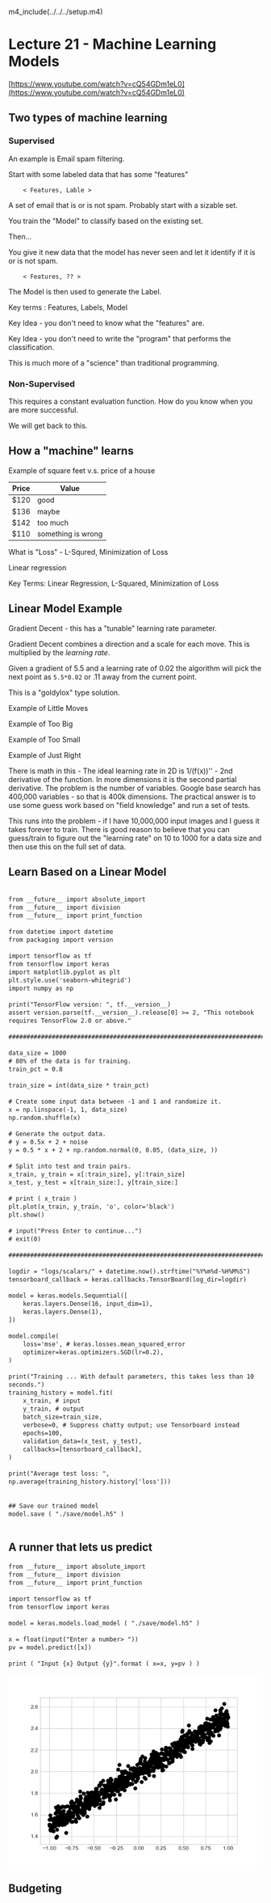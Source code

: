m4_include(../../../setup.m4)

# Lecture 21 - Machine Learning Models

[https://www.youtube.com/watch?v=cQ54GDm1eL0](https://www.youtube.com/watch?v=cQ54GDm1eL0)


## Two types of machine learning

### Supervised

An example is Email spam filtering.

Start with some labeled data that has some "features"

```
	< Features, Lable >
```

A set of email that is or is not spam.  Probably start with a sizable set.

You train the "Model" to classify based on the existing set.

Then...

You give it new data that the model has never seen and let it identify
if it is or is not spam.

```
	< Features, ?? >
```

The Model is then used to generate the Label.

Key terms : Features, Labels, Model

Key Idea - you don't need to know what the "features" are.

Key Idea - you don't need to write the "program" that performs the classification.

This is much more of a "science" than traditional programming.

### Non-Supervised 

This requires a constant evaluation function.  How do you know when you are more successful.

We will get back to this.


## How a "machine" learns

Example of square feet v.s. price of a house

Price     |  Value
----------|-----------
$120 | good
$136 | maybe
$142 | too much
$110 | something is wrong


What is "Loss" - L-Squred, Minimization of Loss

Linear regression

Key Terms: Linear Regression, L-Squared, Minimization of Loss




## Linear Model Example

Gradient Decent - this has a "tunable" learning rate parameter.

Gradient Decent combines a direction and a scale for each move.  This is
multiplied by the *learning rate*.

Given a gradient of 5.5 and a learning rate of 0.02 the algorithm will pick
the next point as `5.5*0.02` or .11 away from the current point.

This is a "goldylox" type solution.

Example of Little Moves

Example of Too Big

Example of Too Small

Example of Just Right

There is math in this - The ideal learning rate in 2D is 1/(f(x))'' - 2nd derivative
of the function.   In more dimensions it is the second partial derivative.   The problem
is the number of variables.   Google base search has 400,000 variables - so that is 400k
dimensions.  The practical answer is to use some guess work based on "field knowledge"
and run a set of tests.

This runs into the problem - if I have 10,000,000 input images and I guess it takes
forever to train.  There is good reason to believe that you can guess/train to figure
out the "learning rate" on 10 to 1000 for a data size and then use this on the full
set of data.

## Learn Based on a Linear Model

```

from __future__ import absolute_import
from __future__ import division
from __future__ import print_function

from datetime import datetime
from packaging import version

import tensorflow as tf
from tensorflow import keras
import matplotlib.pyplot as plt
plt.style.use('seaborn-whitegrid')
import numpy as np

print("TensorFlow version: ", tf.__version__)
assert version.parse(tf.__version__).release[0] >= 2, "This notebook requires TensorFlow 2.0 or above."

########################################################################33

data_size = 1000
# 80% of the data is for training.
train_pct = 0.8

train_size = int(data_size * train_pct)

# Create some input data between -1 and 1 and randomize it.
x = np.linspace(-1, 1, data_size)
np.random.shuffle(x)

# Generate the output data.
# y = 0.5x + 2 + noise
y = 0.5 * x + 2 + np.random.normal(0, 0.05, (data_size, ))

# Split into test and train pairs.
x_train, y_train = x[:train_size], y[:train_size]
x_test, y_test = x[train_size:], y[train_size:]

# print ( x_train )
plt.plot(x_train, y_train, 'o', color='black')
plt.show()

# input("Press Enter to continue...")
# exit(0)

########################################################################33

logdir = "logs/scalars/" + datetime.now().strftime("%Y%m%d-%H%M%S")
tensorboard_callback = keras.callbacks.TensorBoard(log_dir=logdir)

model = keras.models.Sequential([
    keras.layers.Dense(16, input_dim=1),
    keras.layers.Dense(1),
])

model.compile(
    loss='mse', # keras.losses.mean_squared_error
    optimizer=keras.optimizers.SGD(lr=0.2),
)

print("Training ... With default parameters, this takes less than 10 seconds.")
training_history = model.fit(
    x_train, # input
    y_train, # output
    batch_size=train_size,
    verbose=0, # Suppress chatty output; use Tensorboard instead
    epochs=100,
    validation_data=(x_test, y_test),
    callbacks=[tensorboard_callback],
)

print("Average test loss: ", np.average(training_history.history['loss']))


## Save our trained model
model.save ( "./save/model.h5" )


```


## A runner that lets us predict

```
from __future__ import absolute_import
from __future__ import division
from __future__ import print_function

import tensorflow as tf
from tensorflow import keras

model = keras.models.load_model ( "./save/model.h5" )

x = float(input("Enter a number> "))
pv = model.predict([x])

print ( "Input {x} Output {y}".format ( x=x, y=pv ) )

```

![Figure-1.png](Figure-1.png)


## Budgeting


